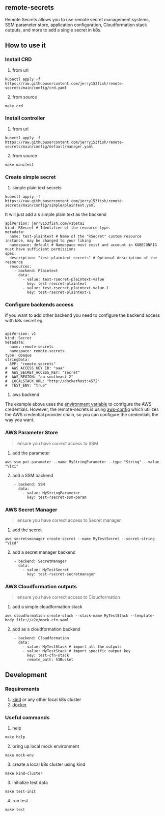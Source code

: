 ## remote-secrets

Remote Secrets allows you to use remote secret management systems, SSM parameter store, application configuration, Cloudformation stack outputs, and more to add a single secret in k8s.


## How to use it

### Install CRD

1.  from url

```
kubectl apply -f https://raw.githubusercontent.com/jerry153fish/remote-secrets/main/config/crd.yaml
```

2. from source 

```
make crd
```

### Install controller

1. from url

```
kubectl apply -f https://raw.githubusercontent.com/jerry153fish/remote-secrets/main/config/default/manager.yaml
```

2. from source

```
make manifest
```

### Create simple secret

1. simple plain text secrets

```
kubectl apply -f https://raw.githubusercontent.com/jerry153fish/remote-secrets/main/config/simple/plaintext.yaml
```

It will just add a s simple plain text as the backend

```
apiVersion: jerry153fish.com/v1beta1
kind: RSecret # Identifier of the resource type.
metadata:
  name: test-plaintext # Name of the "RSecret" custom resource instance, may be changed to your liking
  namespace: default # Namespace must exist and account in KUBECONFIG must have sufficient permissions
spec:
  description: "test plaintext secrets" # Optional description of the resource
  resources:
    - backend: Plaintext
      data:
        - value: test-rsecret-plaintext-value
          key: test-rsecret-plaintext
        - value: test-rsecret-plaintext-value-1
          key: test-rsecret-plaintext-1

```


### Configure backends access

if you want to add other backend you need to configure the backend access with k8s secret eg:

```

apiVersion: v1
kind: Secret
metadata:
  name: remote-secrets
  namespace: remote-secrets
type: Opaque
stringData:
  APP: "remote-secrets"
#  AWS_ACCESS_KEY_ID: "aaa"
#  AWS_SECRET_ACCESS_KEY: "secret"
#  AWS_REGION: "ap-southeast-2"
#  LOCALSTACK_URL: "http://dockerhost:4572"
#  TEST_ENV: "true"
```

1. aws backend

The example above uses the [environment variable](https://docs.aws.amazon.com/cli/latest/userguide/cli-configure-envvars.html) to configure the AWS credentials. However, the remote-secrets is using [aws-config](https://crates.io/crates/aws-config) which utilizes the AWS credential provider chain, 
so you can configure the credentials the way you want.

### AWS Parameter Store

> ensure you have correct access to SSM

1. add the parameter 

```
aws ssm put-parameter --name MyStringParameter --type "String" --value "Vici"
```

2. add a SSM backend

```
    - backend: SSM
      data:
        - value: MyStringParameter
          key: test-rsecret-ssm-param
```

### AWS Secret Manager

> ensure you have correct access to Secret manager

1. add the secret

```
aws secretsmanager create-secret --name MyTestSecret --secret-string "Vicd" 
```

2. add a secret manager backend

```
    - backend: SecretManager
      data:
        - value: MyTestSecret
          key: test-rsecret-secretmanager
```

### AWS Cloudformation outputs

> ensure you have correct access to Cloudformation

1. add a simple cloudformation stack

```
aws cloudformation create-stack --stack-name MyTestStack --template-body file://e2e/mock-cfn.yaml
```

2. add as a cloudformation backend

```
    - backend: Cloudformation
      data:
        - value: MyTestStack # import all the outputs
        - value: MyTestStack # import specific output key
          key: test-cfn-stack
          remote_path: S3Bucket
```

## Development

### Requirements

1. [kind](https://kind.sigs.k8s.io/) or any other local k8s cluster
2. [docker](https://www.docker.com/) 

### Useful commands

1. help

```
make help
```

2. bring up local mock environment

```
make mock-env
```

3. create a local k8s cluster using kind

```
make kind-cluster
```

3. initialize test data

```
make test-init
```

4. run test

```
make test
```
